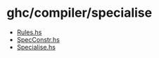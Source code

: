 # ghc/compiler/specialise

- [Rules.hs](ghc/compiler/specialise/Rules)
- [SpecConstr.hs](ghc/compiler/specialise/SpecConstr)
- [Specialise.hs](ghc/compiler/specialise/Specialise)
